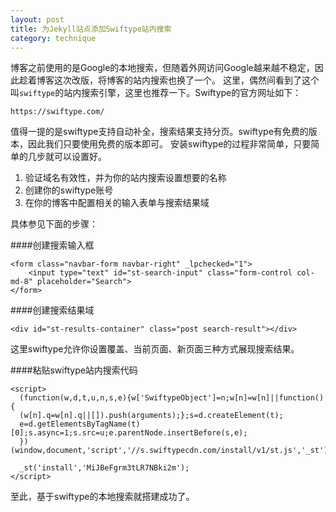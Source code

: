 ```yaml
---
layout: post
title: 为Jekyll站点添加Swiftype站内搜索
category: technique
---
```


博客之前使用的是Google的本地搜索，但随着外网访问Google越来越不稳定，因此趁着博客这次改版，将博客的站内搜索也换了一个。 这里，偶然间看到了这个叫`swiftype`的站内搜索引擎，这里也推荐一下。Swiftype的官方网址如下：

<!--more-->

	https://swiftype.com/

值得一提的是swiftype支持自动补全，搜索结果支持分页。swiftype有免费的版本，因此我们只要使用免费的版本即可。 安装swiftype的过程非常简单，只要简单的几步就可以设置好。

1. 验证域名有效性，并为你的站内搜索设置想要的名称
2. 创建你的swiftype账号
3. 在你的博客中配置相关的输入表单与搜索结果域

具体参见下面的步骤：

####创建搜索输入框

	<form class="navbar-form navbar-right" _lpchecked="1">
      	<input type="text" id="st-search-input" class="form-control col-md-8" placeholder="Search">
    </form>

####创建搜索结果域
	
	<div id="st-results-container" class="post search-result"></div>

这里swiftype允许你设置覆盖、当前页面、新页面三种方式展现搜索结果。

####粘贴swiftype站内搜索代码

	<script>
	  (function(w,d,t,u,n,s,e){w['SwiftypeObject']=n;w[n]=w[n]||function(){
	  (w[n].q=w[n].q||[]).push(arguments);};s=d.createElement(t);
	  e=d.getElementsByTagName(t)[0];s.async=1;s.src=u;e.parentNode.insertBefore(s,e);
	  })(window,document,'script','//s.swiftypecdn.com/install/v1/st.js','_st');
	
	  _st('install','MiJBeFgrm3tLR7NBki2m');
	</script>

至此，基于swiftype的本地搜索就搭建成功了。